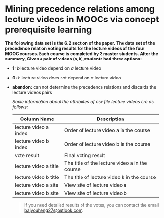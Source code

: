 # Mining precedence relations among lecture videos in MOOCs via concept prerequisite learning

**The following data set is the 6.2 section of the paper. The data set of the precedence relation voting results for the lecture videos of the four MOOC courses. Each course is completed by 3 master students. After the summary, Given a pair of videos (a,b),students had three options:**

- **1:** *b* lecture video depend on *a* lecture video 

- **0:** *b* lecture video does not depend on *a* lecture video 

- **abandon:** can not determine the precedence relations and discards the lecture videos pairs

  

  *Some information about the attributes of csv file  lecture videos are as follows:*

  | Column Name           | Description                                    |
  | --------------------- | ---------------------------------------------- |
  | lecture video a index | Order of lecture video a in the course         |
  | lecture video b index | Order of lecture video b in the course         |
  | vote result           | Final voting result                            |
  | lecture video a title | The title of the lecture video a in the course |
  | lecture video b title | The title of lecture video b in the course     |
  | lecture video a site  | View site of lecture video a                   |
  | lecture video b site  | View site of lecture video b                   |
 

  > If you need detailed results of the votes, you can contact the email baiyouheng27@outlook.com.
